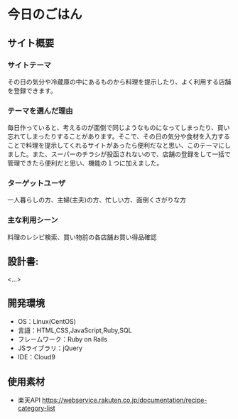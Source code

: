 # 今日のごはん

## サイト概要
### サイトテーマ
その日の気分や冷蔵庫の中にあるものから料理を提示したり、よく利用する店舗を登録できます。


### テーマを選んだ理由
毎日作っていると、考えるのが面倒で同じようなものになってしまったり、買い忘れてしまったりすることがあります。そこで、その日の気分や食材を入力することで料理を提示してくれるサイトがあったら便利だなと思い、このテーマにしました。また、スーパーのチラシが投函されないので、店舗の登録をして一括で管理できたら便利だと思い、機能の１つに加えました。


### ターゲットユーザ
一人暮らしの方、主婦(主夫)の方、忙しい方、面倒くさがりな方


### 主な利用シーン
料理のレシピ検索、買い物前の各店舗お買い得品確認


## 設計書:
<...>

## 開発環境
- OS：Linux(CentOS)
- 言語：HTML,CSS,JavaScript,Ruby,SQL
- フレームワーク：Ruby on Rails
- JSライブラリ：jQuery
- IDE：Cloud9

## 使用素材
- 楽天API  https://webservice.rakuten.co.jp/documentation/recipe-category-list